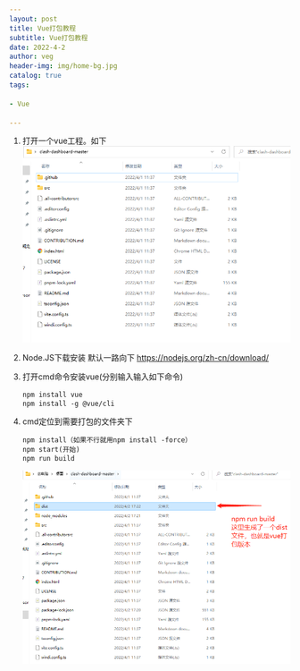 ```yaml
---
layout: post
title: Vue打包教程
subtitle: Vue打包教程
date: 2022-4-2
author: veg
header-img: img/home-bg.jpg
catalog: true
tags:

- Vue

---
```


1. 打开一个vue工程。如下
   ![2022-04-02-16-40-56](https://raw.githubusercontent.com/vveg26/ImageHosting/main/images/2022-04-02-Electron%E6%89%93%E5%8C%85vue%E4%B8%BAexe/2022-04-02-16-40-56.png)

2. Node.JS下载安装
    默认一路向下
    https://nodejs.org/zh-cn/download/

3. 打开cmd命令安装vue(分别输入输入如下命令)
   
   ```
   npm install vue
   npm install -g @vue/cli
   ```

4. cmd定位到需要打包的文件夹下
   
   ```
   npm install（如果不行就用npm install -force）
   npm start(开始)
   npm run build
   ```
   
   ![2022-04-02-17-24-06](https://raw.githubusercontent.com/vveg26/ImageHosting/main/images/2022-04-02-Electron%E6%89%93%E5%8C%85vue%E4%B8%BAexe/2022-04-02-17-24-06.png)